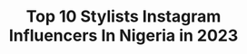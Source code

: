 ---
title: Top 10 Stylists Instagram Influencers In Nigeria in 2023
description: >-
  Find top stylists Instagram influencers in Nigeria in 2023. Most popular hashtags: #explore #endpolicebrutality #endsars.
platform: Instagram
hits: 31
text_top: Identify the top-rated Instagram profiles on inBeat.
text_bottom: inBeat has 31 Instagram influencers like this in Nigeria for you to contact.
profiles:
  - username: "official_thuggergirl"
    fullname: >-
      Beautiful_thuggergirl🔺
    bio: >-
      •Model •Stylist/Designer Business page : @boe_luxury @apparels_designs 🛍💰 Brand ambassador: @skin_byshay
    location: "Nigeria"
    followers: 5534
    engagement: 1388
    commentsToLikes: 0.079798
    id: ck8swwn2kfhx40j78gjg66b20
    verified: false
    hashtags: "#explorepage, #staysafe, #explore"
  - username: "therealzamaniprynx"
    fullname: >-
      The real Zamani Prynx
    bio: >-
      Fashion addict Fashion Stylist 🇳🇬🇹🇬🇬🇭 @pauseshots YOU CAN CALL ME THE COLOR MANNEQUIN 🌈 ———————————————— TURN ON POST NOTIFICATION
    location: "Nigeria"
    followers: 26218
    engagement: 321
    commentsToLikes: 0.103698
    id: ck0u69xnx1fgt0i194vgw40mu
    verified: false
    hashtags: "#durban, #kenyamemes, #pretoria, #johannesburg"
  - username: "ruqayyah_dp"
    fullname: >-
      #ENDSARS
    bio: >-
      Fashion Enthusiast Food || Lifestyle Founder @dreamwearsonline Stylist @stylebyruqayyah
    location: "Nigeria"
    followers: 43809
    engagement: 185
    commentsToLikes: 0.029836
    id: ck8t08bw7r64k0j78k8w1ater
    verified: false
    hashtags: "#styleinfluencer, #modeststyleinfluencer, #styleinspiration, #modestbrandinflencer"
  - username: "toosweetannangh"
    fullname: >-
      Toosweet Annan
    bio: >-
      I'm A wOrK oF aRt fAsHiOn SuPrEmO AcToR ✖️ MoDeL ✖ ArTiSt sTyLe gOd || fAsHiOn InFlUeNcEr || StAr STyLiSt 👻: @toosweetannan
    location: "Nigeria"
    followers: 180636
    engagement: 369
    commentsToLikes: 0.022565
    id: ck0w4pahpzq1v0i193k45hlnn
    verified: true
    hashtags: "#godseye, #fashionsupremo, #stylegod, #sabali"
  - username: "nosco_pearl"
    fullname: >-
      Onochie joy
    bio: >-
      Business page @nosco.p.culture Wardrobe Stylist🎀.
    location: "Nigeria"
    followers: 31427
    engagement: 320
    commentsToLikes: 0.036913
    id: ck5bxf5conlt20i1118pqzovl
    verified: false
    hashtags: "#explorepage, #exploremore, #explore, #happyweekend"
  - username: "wear.it.like.ozic"
    fullname: >-
      Chief Ozic
    bio: >-
      L.L.B Hons 👨🏻‍⚖️| PUBLSHED STYLE EDITOR @vogueitalia @bellanaijastyle | Award Wining Fashion Stylist | ART DIRECTOR | CH @w.i.l.o__ @ozicsworkshop
    location: "Nigeria"
    followers: 7616
    engagement: 607
    commentsToLikes: 0.060733
    id: ck5hm58xuldu50i11adqm6w98
    verified: false
    hashtags: "#styleconnoisseur, #styleseries, #mensfashion, #menstyle"
  - username: "momo.mho"
    fullname: >-
      MOMO
    bio: >-
      Creative Director & Stylist based in Lagos 📍Morinsola Hassan-Odukale Creative page @momo.lagos
    location: "Nigeria"
    followers: 3586
    engagement: 1989
    commentsToLikes: 0.051796
    id: ck55nxi5n774s0i11udgeambb
    verified: false
    hashtags: ""
  - username: "chef_muse"
    fullname: >-
      Chef Muse
    bio: >-
      Cuisine Addict | Private Chef|Food Stylist| Consultant. Chef Instructor @Reddishchronicles #RDCAlumni | thechefmuse@gmail.com FCT Abuja, Nigeria
    location: "Nigeria"
    followers: 16079
    engagement: 392
    commentsToLikes: 0.074865
    id: ckap6y1d3huaa0i78ytftxqy9
    verified: false
    hashtags: "#killerchef, #wearerdc, #abuja, #nigeriamustbegreatagain"
  - username: "calliethebaker"
    fullname: >-
      Callie the baker™️
    bio: >-
      🍰Scratch Baker & Mini Dessert Stylist 👩🏽‍🍳Not Accepting Dessert Orders until 2023 🎉@calliethebaker_supplyco coming soon! 🎥 YouTube:
    location: "Nigeria"
    followers: 68080
    engagement: 498
    commentsToLikes: 0.056210
    id: ck6u1rlbdngwe0j71bwoudf8n
    verified: false
    hashtags: "#calliethebaker, #dessertlovers, #sugarcookies, #cakedecorating"
  - username: "kie_kie__"
    fullname: >-
      Bukunmi Adeaga-Ilori
    bio: >-
      Content producer & Host (@kie_kie_tv) Fashion stylist and Enthusiast Creative Director: @AccostCollection Brand influencer Brand Ambassador PREstate
    location: "Nigeria"
    followers: 168653
    engagement: 492
    commentsToLikes: 0.061304
    id: ck0w4y4pp0zdn0i19raq3qj3t
    verified: false
    hashtags: "#kiekie, #nigerianweddings, #nigerianeesdingchronicles, #weddingafterparty"
---